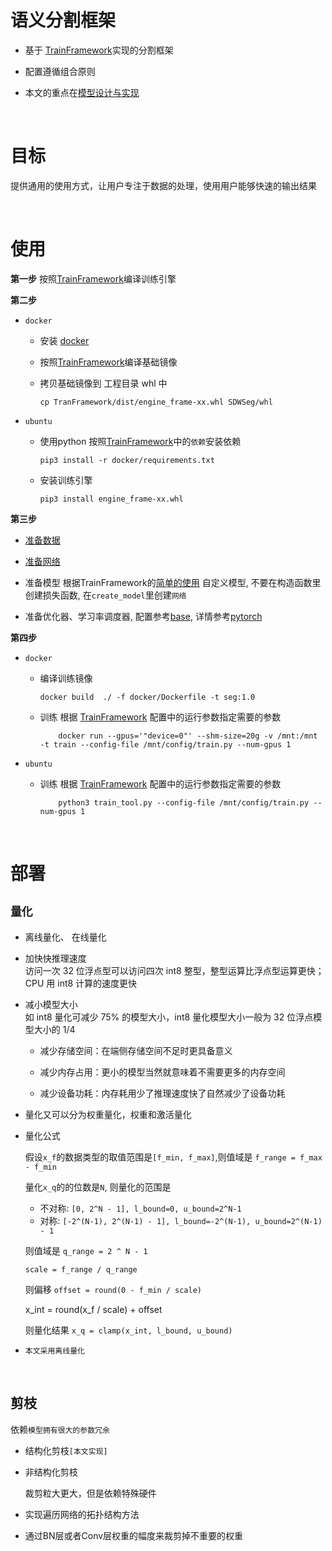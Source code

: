 # 语义分割框架  

- 基于 [TrainFramework](https://github.com/shengdewu/TrainFramework.git)实现的分割框架  

- 配置遵循组合原则  

- 本文的重点在[模型设计与实现](doc/network.md)    

<br>  

# 目标  

 提供通用的使用方式，让用户专注于数据的处理，使用用户能够快速的输出结果  

 <br>

# 使用

**第一步** 按照[TrainFramework](https://github.com/shengdewu/TrainFramework.git)编译训练引擎

**第二步** 
- `docker`  
    - 安装 [docker](https://docs.docker.com/engine/install/ubuntu/)  

    - 按照[TrainFramework](https://github.com/shengdewu/TrainFramework.git)编译基础镜像  

    - 拷贝基础镜像到 工程目录 whl 中  

        ```none
        cp TranFramework/dist/engine_frame-xx.whl SDWSeg/whl
        ``` 

-  `ubuntu`  
    - 使用python 按照[TrainFramework](https://github.com/shengdewu/TrainFramework.git)中的`依赖`安装依赖  

        ```none
        pip3 install -r docker/requirements.txt
        ```  

    - 安装训练引擎  

        ```none
        pip3 install engine_frame-xx.whl
        ```        

**第三步**  

- [准备数据](doc/data.md)   

- [准备网络](doc/network.md)  

- 准备模型 根据TrainFramework的[简单的使用](https://github.com/shengdewu/TrainFramework.git/blob/master/README.md) 自定义模型, 不要在构造函数里创建损失函数, 在`create_model`里创建`网络`  

- 准备优化器、学习率调度器, 配置参考[base](config/base/schedule/sgd_poly.py), 详情参考[pytorch](https://pytorch.org/docs/1.10/optim.html) 


**第四步**  

- `docker`  

    - 编译训练镜像  

        ```none
        docker build  ./ -f docker/Dockerfile -t seg:1.0
        ```
    - 训练  根据 [TrainFramework](https://github.com/shengdewu/TrainFramework.git/blob/master/doc/config.md) 配置中的运行参数指定需要的参数  

        ```none
            docker run --gpus='"device=0"' --shm-size=20g -v /mnt:/mnt -t train --config-file /mnt/config/train.py --num-gpus 1
        ``` 

- `ubuntu`   

    - 训练  根据 [TrainFramework](https://github.com/shengdewu/TrainFramework.git/blob/master/doc/config.md) 配置中的运行参数指定需要的参数  

        ```none
            python3 train_tool.py --config-file /mnt/config/train.py --num-gpus 1
        ```

<br>  

# 部署

## `量化`  

- 离线量化、 在线量化  

- 加快快推理速度  
访问一次 32 位浮点型可以访问四次 int8 整型，整型运算比浮点型运算更快；CPU 用 int8 计算的速度更快  

- 减小模型大小  
如 int8 量化可减少 75% 的模型大小，int8 量化模型大小一般为 32 位浮点模型大小的 1/4  

    - 减少存储空间：在端侧存储空间不足时更具备意义  

    - 减少内存占用：更小的模型当然就意味着不需要更多的内存空间  

    - 减少设备功耗：内存耗用少了推理速度快了自然减少了设备功耗  

- 量化又可以分为权重量化，权重和激活量化  

- 量化公式  

    假设`x_f`的数据类型的取值范围是`[f_min, f_max]`,则值域是 `f_range = f_max - f_min`  

    量化`x_q`的的位数是`N`, 则量化的范围是  
    - 不对称: `[0, 2^N - 1], l_bound=0, u_bound=2^N-1` 
    - 对称: `[-2^(N-1), 2^(N-1) - 1], l_bound=-2^(N-1), u_bound=2^(N-1) - 1`  

    则值域是 `q_range = 2 ^ N - 1`   

    `scale = f_range / q_range`

    则偏移 `offset = round(0 - f_min / scale)`  

    x_int =  round(x_f / scale) + offset  

    则量化结果 `x_q = clamp(x_int, l_bound, u_bound)`   

- `本文采用离线量化`   

<br>  

## 剪枝  

依赖`模型拥有很大的参数冗余` 

- 结构化剪枝`[本文实现]`  

- 非结构化剪枝  

    裁剪粒大更大，但是依赖特殊硬件 

- 实现遍历网络的拓扑结构方法  

- 通过BN层或者Conv层权重的幅度来裁剪掉不重要的权重  



















